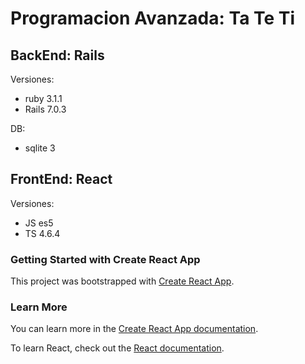 # Programacion Avanzada: Ta Te Ti

## BackEnd: Rails

Versiones:

- ruby 3.1.1
- Rails 7.0.3

DB:

- sqlite 3

## FrontEnd: React

Versiones:

- JS es5
- TS 4.6.4

### Getting Started with Create React App

This project was bootstrapped with [Create React App](https://github.com/facebook/create-react-app).

### Learn More

You can learn more in the [Create React App documentation](https://facebook.github.io/create-react-app/docs/getting-started).

To learn React, check out the [React documentation](https://reactjs.org/).
